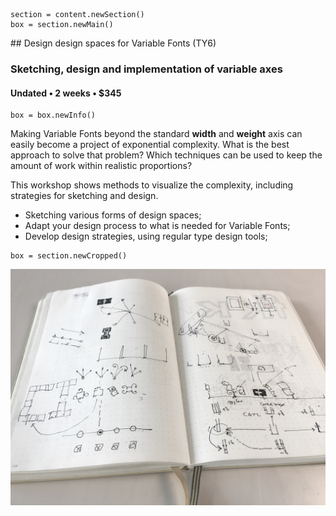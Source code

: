 
<!-- TY6 -->

~~~
section = content.newSection()
box = section.newMain()
~~~
<a name="TY6"/>
## Design design spaces for Variable Fonts <span class="wcode">(TY6)</span>

### Sketching, design and implementation of variable axes


#### Undated • 2 weeks • $345

~~~
box = box.newInfo()
~~~

Making Variable Fonts beyond the standard **width** and **weight** axis can easily become a project of exponential complexity. What is the best approach to solve that problem? Which techniques can be used to keep the amount of work within realistic proportions?

This workshop shows methods to visualize the complexity, including strategies for sketching and design.

* Sketching various forms of design spaces;
* Adapt your design process to what is needed for Variable Fonts;
* Develop design strategies, using regular type design tools;

~~~
box = section.newCropped()
~~~

![cover y=center](images/IMG_6148.jpeg)
